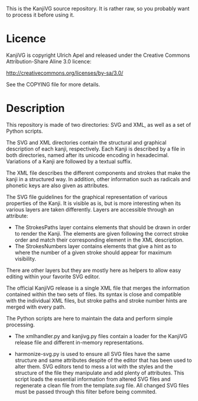 This is the KanjiVG source repository. It is rather raw, so you probably want
to process it before using it.

# Licence

KanjiVG is copyright Ulrich Apel and released under the Creative Commons
Attribution-Share Aline 3.0 licence:

http://creativecommons.org/licenses/by-sa/3.0/

See the COPYING file for more details.

# Description

This repository is made of two directories: SVG and XML, as well as a set of
Python scripts.

The SVG and XML directories contain the structural and graphical description
of each kanji, respectively. Each Kanji is described by a file in both
directories, named after its unicode encoding in hexadecimal. Variations of
a Kanji are followed by a textual suffix.

The XML file describes the different components and strokes that make the 
kanji in a structured way. In addition, other information such as radicals
and phonetic keys are also given as attributes.

The SVG file guidelines for the graphical representation of various properties
of the Kanji. It is visible as is, but is more interesting when its various
layers are taken differently. Layers are accessible through an attribute:

- The StrokesPaths layer contains <path> elements that should be drawn in
order to render the Kanji. The <path> elements are given following the
correct stroke order and match their corresponding <stroke> element in the XML
description.
- The StrokesNumbers layer contains <text> elements that give a hint as to
where the number of a given stroke should appear for maximum visibility.

There are other layers but they are mostly here as helpers to allow easy
editing within your favorite SVG editor.

The official KanjiVG release is a single XML file that merges the information
contained within the two sets of files. Its syntax is close and compatible with
the individual XML files, but stroke paths and stroke number hints are merged
with every path.

The Python scripts are here to maintain the data and perform simple processing.
- The xmlhandler.py and kanjivg.py files contain a loader for the KanjiVG 
release file and different in-memory representations.

- harmonize-svg.py is used to ensure all SVG files have the same structure and
same attributes despite of the editor that has been used to alter them. SVG
editors tend to mess a lot with the styles and the structure of the file they
manipulate and add plenty of attributes. This script loads the essential
information from altered SVG files and regenerate a clean file from the
template.svg file. All changed SVG files must be passed through this filter
before being commited.

